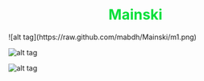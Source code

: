 <center> <h1 style="color:#01DF3A">Mainski</h1> </center>
![alt tag](https://raw.github.com/mabdh/Mainski/m1.png)

![alt tag](https://raw.github.com/mabdh/Mainski/m2.png)

![alt tag](https://raw.github.com/mabdh/Mainski/m3.png)
